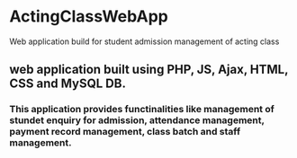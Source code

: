 # ActingClassWebApp
Web application build for student admission management of acting class 

## web application built using PHP, JS, Ajax, HTML, CSS and MySQL DB. 
### This application provides functinalities like management of stundet enquiry for admission, attendance management, payment record management, class batch and staff management.
